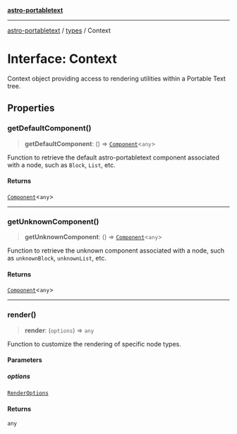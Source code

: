 [**astro-portabletext**](../../README.md)

***

[astro-portabletext](../../README.md) / [types](../README.md) / Context

# Interface: Context

Context object providing access to rendering utilities within a Portable Text tree.

## Properties

### getDefaultComponent()

> **getDefaultComponent**: () => [`Component`](../type-aliases/Component.md)\<`any`\>

Function to retrieve the default astro-portabletext component associated with a node, such as `Block`, `List`, etc.

#### Returns

[`Component`](../type-aliases/Component.md)\<`any`\>

***

### getUnknownComponent()

> **getUnknownComponent**: () => [`Component`](../type-aliases/Component.md)\<`any`\>

Function to retrieve the unknown component associated with a node, such as `unknownBlock`, `unknownList`, etc.

#### Returns

[`Component`](../type-aliases/Component.md)\<`any`\>

***

### render()

> **render**: (`options`) => `any`

Function to customize the rendering of specific node types.

#### Parameters

##### options

[`RenderOptions`](../type-aliases/RenderOptions.md)

#### Returns

`any`
